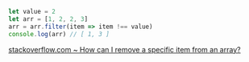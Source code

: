 ```javascript
let value = 2
let arr = [1, 2, 2, 3]
arr = arr.filter(item => item !== value)
console.log(arr) // [ 1, 3 ]
```

[stackoverflow.com ~ How can I remove a specific item from an array?](https://stackoverflow.com/a/20690490)
